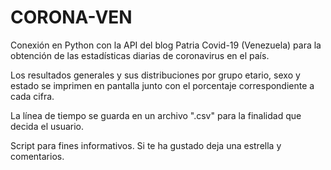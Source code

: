 # CORONA-VEN
Conexión en Python con la API del blog Patria Covid-19 (Venezuela) para la obtención de las estadísticas diarias de coronavirus en el país.

Los resultados generales y sus distribuciones por grupo etario, sexo y estado se imprimen en pantalla junto con el porcentaje correspondiente a cada cifra.

La línea de tiempo se guarda en un archivo ".csv" para la finalidad que decida el usuario.

Script para fines informativos. Si te ha gustado deja una estrella y comentarios.
